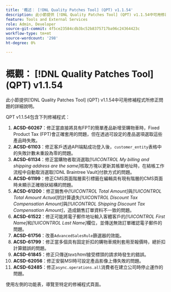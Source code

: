 ```yaml
---
title: '概述： [!DNL Quality Patches Tool] (QPT) v1.1.54'
description: 此小節提供 [!DNL Quality Patches Tool] (QPT) v1.1.54中可用修補程式所修正問題的詳細說明。
feature: Tools and External Services
role: Admin, Developer
source-git-commit: 4f5ce23584cdb3bc52b8375717ba96c24364423c
workflow-type: tm+mt
source-wordcount: '298'
ht-degree: 0%

---
```


# 概觀： [!DNL Quality Patches Tool] (QPT) v1.1.54

此小節提供[!DNL Quality Patches Tool] (QPT) v1.1.54中可用修補程式所修正問題的詳細說明。

QPT v1.1.54包含下列修補程式：

1. **ACSD-60267**：修正當直接將具有FPT的簡單產品新增至購物車時，Fixed Product Tax (FPT)會正確套用的問題，但在透過可設定的產品選項選取這些產品時失敗。
1. **ACSD-61103**：修正客戶透過API端點成功登入後，`customer_entity`表格中的失敗計數未重設為零的問題。
1. **ACSD-61134**：修正當購物者取消選取&#x200B;*[!UICONTROL My billing and shipping address are the same]*&#x200B;核取方塊以更新其帳單地址時，在結帳工作流程中自動取消選取[!DNL Braintree Vault]付款方式的問題。
1. **ACSD-61199**：修正CMS頁面階層索引標籤在編輯具有現有階層的CMS頁面時未顯示正確樹狀結構的問題。
1. **ACSD-61200**：修正銷售中&#x200B;*[!UICONTROL Total Amount]*&#x200B;與&#x200B;*[!UICONTROL Total Amount Actual]*&#x200B;的計算遺失&#x200B;*[!UICONTROL Discount Tax Compensation Amount]*&#x200B;與&#x200B;*[!UICONTROL Shipping Discount Tax Compensation Amount]*，造成銷售訂單資料不一致的問題。
1. **ACSD-61522**：修正可能將電子郵件地址輸入客體客戶的&#x200B;*[!UICONTROL First Name]*&#x200B;和&#x200B;*[!UICONTROL Last Name]*&#x200B;欄位，並傳送無效訂單確認電子郵件的問題。
1. **ACSD-61756**：改善`AdvancedSalesRule`篩選器的效能。
1. **ACSD-61799**：修正當多個具有固定折扣的購物車規則套用至報價時，總折扣計算錯誤的問題。
1. **ACSD-61845**：修正只傳送&#x200B;*text/html*&#x200B;接受標頭的請求時發生的錯誤。
1. **ACSD-62056**：修正安裝MSI時可設定產品影像上傳失敗的問題。
1. **ACSD-62485**：修正`async.operations.all`消費者在建立公司時停止運作的問題。

使用左側的功能表，導覽至特定的修補程式頁面。
